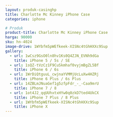 ```yaml
---
layout: produk-casinghp
title: Charlotte Mc Kinney iPhone Case
categories: iphone

# Produk
product-title: Charlotte Mc Kinney iPhone Case
harga: 90000
sku: hn-4024
image-drive: 1WYbfm5pWEfkeek-XISNc4tGhHXXc9Sup
gallery:
  - url: 1wCsz9GsO0ln8hv1Ks0Q4ZJN_EVNh9dGa
    title: iPhone 5 / 5s / SE
  - url: 1sQZ-tVzCz1F9CuSkmhaf0vyjmBgZL5Bf
    title: iPhone 6 / 6s
  - url: 1WrDiQtguuL_cwjnaYVMMjUcLuXw4HZRj
    title: iPhone 6 Plus / 6s Plus
  - url: 14ZBLmJNuaGef1g5zfpFdr_-_-Caa9mrU
    title: iPhone 7 / 8
  - url: 1ot4J2_qqUUhxtxHYw0q0zkD7ted4UkCX
    title: iPhone 7 Plus / 8 Plus
  - url: 1WYbfm5pWEfkeek-XISNc4tGhHXXc9Sup
    title: iPhone X
---
```

